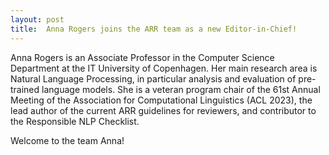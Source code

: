 ```yaml
---
layout: post
title:  Anna Rogers joins the ARR team as a new Editor-in-Chief!
---
```


Anna Rogers is an Associate Professor in the Computer Science Department at the IT University of Copenhagen. 
Her main research area is Natural Language Processing, in particular analysis and evaluation of pre-trained language models. 
She is a veteran program chair of the 61st Annual Meeting of the Association for Computational Linguistics (ACL 2023), the lead author of the current ARR guidelines for reviewers, and contributor to the Responsible NLP Checklist. 

Welcome to the team Anna!
